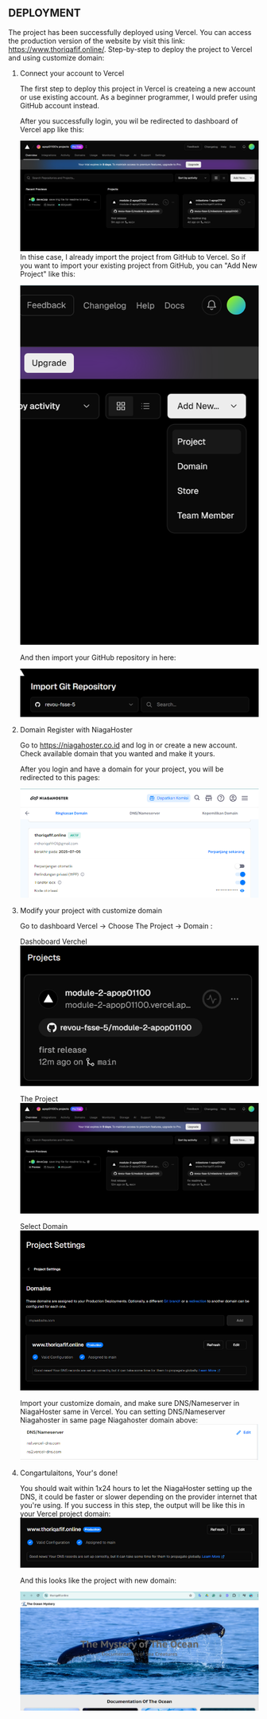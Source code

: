 ## DEPLOYMENT
The project has been successfully deployed using Vercel. You can access the production version of the website by visit this link: https://www.thoriqafif.online/. Step-by-step to deploy the project to Vercel and using customize domain: 

1. Connect your account to Vercel

    The first step to deploy this project in Vercel is createing a new account or use existing account. As a beginner programmer, I would prefer using GitHub account instead. 

    After you successfully login, you wil be redirected to dashboard of Vercel app like this:

    ![alt text](./src/docs/image-1.png)
    In thise case, I already import the project from GitHub to Vercel. So if you want to import your existing project from GitHub, you can "Add New Project" like this:

    ![alt text](./src/docs/image-2.png)

    And then import your GitHub repository in here:

    ![alt text](./src/docs/image-3.png)

2. Domain Register with NiagaHoster
    
    Go to https://niagahoster.co.id and log in or create a new account. Check available domain that you wanted and make it yours.

    After you login and have a domain for your project, you will be redirected to this pages:

    ![alt text](./src/docs/image-4.png)

3. Modify your project with customize domain
    
    Go to dashboard Vercel -> Choose The Project -> Domain :

    Dashoboard Verchel
    ![alt text](./src/docs/image-5.png)

    The Project
    ![alt text](./src/docs/image-6.png)

    Select Domain
    ![alt text](./src/docs/image-7.png)

    Import your customize domain, and make sure DNS/Nameserver in NiagaHoster same in Vercel. You can setting DNS/Nameserver Niagahoster in same page Niagahoster domain above:
    ![alt text](./src/docs/image-8.png)

4. Congartulaitons, Your's done!

    You should wait within 1x24 hours to let the NiagaHoster setting up the DNS, it could be faster or slower depending on the provider internet that you're using. If you success in this step, the output will be  like this in your Vercel project domain:
    ![alt text](./src/docs/image-9.png)

    And this looks like the project with new domain:

    ![alt text](image-1.png)